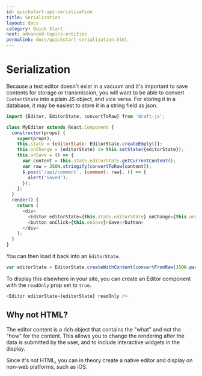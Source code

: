 ```yaml
---
id: quickstart-api-serialization
title: Serialization
layout: docs
category: Quick Start
next: advanced-topics-entities
permalink: docs/quickstart-serialization.html
---
```


# Serialization

Because a text editor doesn't exist in a vacuum and it's important to save 
contents for storage or transmission, you will want to be able to convert 
`ContentState` into a plain JS object, and vice versa. For storing it in a database,
it may be easiest to store it in a string field as json.

```js
import {Editor, EditorState, convertToRaw} from 'draft-js';

class MyEditor extends React.Component {
  constructor(props) {
    super(props);
    this.state = {editorState: EditorState.createEmpty()};
    this.onChange = (editorState) => this.setState({editorState});
    this.onSave = () => {
      var content = this.state.editorState.getCurrentContent();
      var raw = JSON.stringify(convertToRaw(content));
      $.post('/api/comment', {comment: raw}, () => {
        alert('Saved');
      });
    };
  }
  render() {
    return (
      <div>
        <Editor editorState={this.state.editorState} onChange={this.onChange} />
        <button onClick={this.onSave}>Save</button>
      </div>
    );
  }
}
```


You can then load it back into an `EditorState`.

```js
var editorState = EditorState.createWithContent(convertFromRaw(JSON.parse(raw)));
```

To display this elsewhere in your site, you can create an Editor component with
the `readOnly` prop set to `true`.

```js
<Editor editorState={editorState} readOnly />
```

## Why not HTML?

The editor content is a rich object that contains the "what" and not the "how" for the content.
This allows you to change the rendering after the data is submitted by the user, and to include
interactive widgets in the display.

Since it's not HTML, you can in theory create a native editor and display on non-web platforms, such
as iOS.

